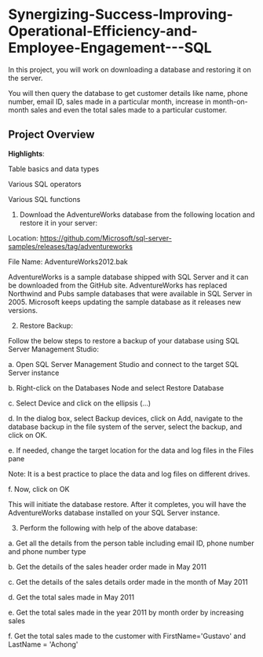 
# Synergizing-Success-Improving-Operational-Efficiency-and-Employee-Engagement---SQL

In this project, you will work on downloading a database and restoring it on the server. 

You will then query the database to get customer details like name, phone number, email ID, sales made in a particular month, increase in month-on-month sales and even the total sales made to a particular customer.


## Project Overview

**Highlights**:

Table basics and data types

Various SQL operators

Various SQL functions


1. Download the AdventureWorks database from the following location and restore it in your server:

Location:
https://github.com/Microsoft/sql-server-samples/releases/tag/adventureworks

File Name: AdventureWorks2012.bak

AdventureWorks is a sample database shipped with SQL Server and it can be downloaded from the GitHub site. AdventureWorks has replaced
Northwind and Pubs sample databases that were available in SQL Server in 2005. Microsoft keeps updating the sample database as it releases new versions.

2. Restore Backup:

Follow the below steps to restore a backup of your database using SQL Server Management Studio:

a. Open SQL Server Management Studio and connect to the target
SQL Server instance

b. Right-click on the Databases Node and select Restore Database

c. Select Device and click on the ellipsis (...)

d. In the dialog box, select Backup devices, click on Add, navigate to the database backup in the file system of the server, select the backup, and click on OK.

e. If needed, change the target location for the data and log files in the Files pane

Note: It is a best practice to place the data and log files on different drives.

f. Now, click on OK

This will initiate the database restore. After it completes, you will have the AdventureWorks database installed on your SQL Server instance.

3. Perform the following with help of the above database:

a. Get all the details from the person table including email ID, phone number and phone number type

b. Get the details of the sales header order made in May 2011

c. Get the details of the sales details order made in the month of May 2011

d. Get the total sales made in May 2011

e. Get the total sales made in the year 2011 by month order by
increasing sales

f. Get the total sales made to the customer with FirstName='Gustavo' and LastName = 'Achong'




